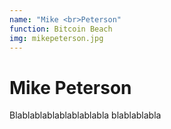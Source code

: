 ```yaml
---
name: "Mike <br>Peterson"
function: Bitcoin Beach
img: mikepeterson.jpg
---
```


# Mike Peterson
 
Blablablablablablablabla
blablablabla

